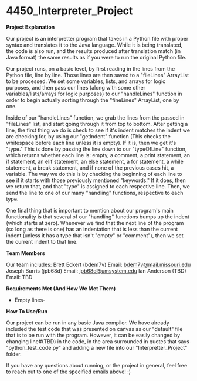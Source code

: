 # 4450_Interpreter_Project

**Project Explanation**

Our project is an interpretter program that takes in a Python file with proper syntax and translates it to the Java language. While it is being translated, the code is also run, and the results produced after translation match (in Java format) the same results as if you were to run the original Python file.

Our project runs, on a basic level, by first reading in the lines from the Python file, line by line. Those lines are then saved to a "fileLines" ArrayList to be processed. We set some variables, lists, and arrays for logic purposes, and then pass our lines (along with some other variables/lists/arrays for logic purposes) to our "handleLines" function in order to begin actually sorting through the "fineLines" ArrayList, one by one.

Inside of our "handleLines" function, we grab the lines from the passed in "fileLines" list, and start going through it from top to bottom. After getting a line, the first thing we do is check to see if it's indent matches the indent we are checking for, by using our "getIndent" function (This checks the whitespace before each line unless it is empty). If it is, then we get it's "type." This is done by passing the line down to our "typeOfLine" function, which returns whether each line is: empty, a comment, a print statement, an if statement, an elif statement, an else statement, a for statement, a while statement, a break statement, and if none of the previous cases hit, a variable. The way we do this is by checking the beginning of each line to see if it starts with those previously mentioned "keywords." If it does, then we return that, and that "type" is assigned to each respective line. Then, we send the line to one of our many "handling" functions, respective to each type.

One final thing that is important to mention about our program's main functionality is that several of our "handling" functions bumps up the indent (which starts at zero). Whenever we find that the next line of the program (so long as there is one) has an indentation that is less than the current indent (unless it has a type that isn't "empty" or "comment"), then we set the current indent to that line.

**Team Members**

Our team includes:
Brett Eckert (bdem7v)
Email: bdem7v@mail.missouri.edu
Joseph Burris (jpb68d)
Email: jpb68d@umsystem.edu
Ian Anderson (TBD)
Email: TBD

**Requirements Met (And How We Met Them)**

- Empty lines-


**How To Use/Run**

Our project can be run in any basic Java compiler. We have already included the test code that was presented on canvas as our "default" file that is to be run with the program. However, it can be easily changed by changing line#(TBD) in the code, in the area surrounded in quotes that says "python_test_code.py" and adding a new file into our "Interpretter_Project" folder.

If you have any questions about running, or the project in general, feel free to reach out to one of the specified emails above! :)
